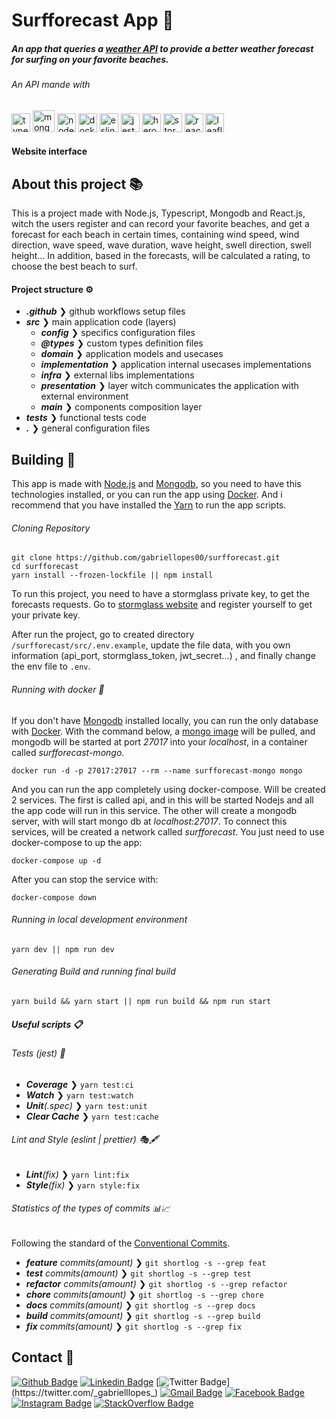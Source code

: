 # Surfforecast App 🌊

##### An app that queries a [weather API](https://stormglass.io/) to provide a better weather forecast for surfing on your favorite beaches.

###### An API mande with

<p>
  <img src="https://cdn.svgporn.com/logos/typescript-icon.svg" alt="typescript" width="30" height="30"/>
  <img src="https://img.icons8.com/color/452/mongodb.png" alt="mongodb" width="35" height="35"/>
  <img src="https://cdn.svgporn.com/logos/nodejs-icon.svg" alt="nodejs" width="30" height="30"/>
  <img src="https://cdn.svgporn.com/logos/docker-icon.svg" alt="docker" width="30" height="30"/>
  <img src="https://cdn.svgporn.com/logos/eslint.svg" alt="eslint" width="30" height="30"/>
  <img src="https://cdn.svgporn.com/logos/jest.svg" height="30" alt="jest">
  <img src="https://cdn.svgporn.com/logos/heroku-icon.svg" height="30" alt="heroku">
  <img src="https://stormglass.io/wp-content/uploads/2019/05/Stormglass-Circle-1400.svg" height="30" alt="storm-glass">
  <img src="https://cdn.svgporn.com/logos/react.svg" height="30" alt="react">
  <img src="https://cdn.svgporn.com/logos/leaflet.svg" height="30" alt="leaflet-maps">
</p>

#### Website interface

## About this project 📚

This is a project made with Node.js, Typescript, Mongodb and React.js, witch the users register and can record your favorite beaches, and get a forecast for each beach in certain times, containing wind speed, wind direction, wave speed, wave duration, wave height, swell direction, swell height... In addition, based in the forecasts, will be calculated a rating, to choose the best beach to surf.

#### Project structure ⚙

- _**.github**_ ❯ github workflows setup files
- _**src**_ ❯ main application code (layers)
  - _**config**_ ❯ specifics configuration files
  - _**@types**_ ❯ custom types definition files
  - _**domain**_ ❯ application models and usecases
  - _**implementation**_ ❯ application internal usecases implementations
  - _**infra**_ ❯ external libs implementations
  - _**presentation**_ ❯ layer witch communicates the application with external environment
  - _**main**_ ❯ components composition layer
- _**tests**_ ❯ functional tests code
- _**.**_ ❯ general configuration files

## Building 🔧

This app is made with [Node.js](https://nodejs.org) and [Mongodb](https://www.mongodb.com/), so you need to have this technologies installed, or you can run the app using [Docker](https://www.docker.com/). And i recommend that you have installed the [Yarn](https://yarnpkg.com/getting-started/install) to run the app scripts.

###### Cloning Repository

```cloning
git clone https://github.com/gabriellopes00/surfforecast.git
cd surfforecast
yarn install --frozen-lockfile || npm install
```

To run this project, you need to have a stormglass private key, to get the forecasts requests. Go to [stormglass website](https://stormglass.io/) and register yourself to get your private key.

After run the project, go to created directory `/surfforecast/src/.env.example`, update the file data, with you own information (api_port, stormglass_token, jwt_secret...) , and finally change the env file to `.env`.

###### Running with docker 🐳

If you don't have [Mongodb](https://www.mongodb.com/) installed locally, you can run the only database with [Docker](https://www.docker.com/). With the command below, a [mongo image](https://hub.docker.com/_/mongo) will be pulled, and mongodb will be started at port _27017_ into your _localhost_, in a container called _surfforecast-mongo_.

```docker
docker run -d -p 27017:27017 --rm --name surfforecast-mongo mongo
```

And you can run the app completely using docker-compose. Will be created 2 services. The first is called api, and in this will be started Nodejs and all the app code will run in this service. The other will create a mongodb server, with will start mongo db at _localhost:27017_. To connect this services, will be created a network called _surfforecast_. You just need to use docker-compose to up the app:

```docker-compose-up
docker-compose up -d
```

After you can stop the service with:

```docker-compose-down
docker-compose down
```

###### Running in local development environment

```development
yarn dev || npm run dev
```

###### Generating Build and running final build

```build
yarn build && yarn start || npm run build && npm run start
```

##### Useful scripts 📋

###### Tests (jest) 🧪

- _**Coverage**_ ❯ `yarn test:ci`
- _**Watch**_ ❯ `yarn test:watch`
- _**Unit**(.spec)_ ❯ `yarn test:unit`
- _**Clear Cache**_ ❯ `yarn test:cache`

###### Lint and Style (eslint | prettier) 🎭🖋

- _**Lint**(fix)_ ❯ `yarn lint:fix`
- _**Style**(fix)_ ❯ `yarn style:fix`

###### Statistics of the types of commits 📊📈

Following the standard of the [Conventional Commits](https://www.conventionalcommits.org/).

- _**feature** commits(amount)_ ❯ `git shortlog -s --grep feat`
- _**test** commits(amount)_ ❯ `git shortlog -s --grep test`
- _**refactor** commits(amount)_ ❯ `git shortlog -s --grep refactor`
- _**chore** commits(amount)_ ❯ `git shortlog -s --grep chore`
- _**docs** commits(amount)_ ❯ `git shortlog -s --grep docs`
- _**build** commits(amount)_ ❯ `git shortlog -s --grep build`
- _**fix** commits(amount)_ ❯ `git shortlog -s --grep fix`

## Contact 📱

[![Github Badge](https://img.shields.io/badge/-Github-000?style=flat-square&logo=Github&logoColor=white&link=https://github.com/gabriellopes00)](https://github.com/gabriellopes00)
[![Linkedin Badge](https://img.shields.io/badge/-LinkedIn-blue?style=flat-square&logo=Linkedin&logoColor=white&link=https://www.linkedin.com/in/gabriel-lopes-6625631b0/)](https://www.linkedin.com/in/gabriel-lopes-6625631b0/)
[![Twitter Badge](https://img.shields.io/badge/-Twitter-1ca0f1?style=flat-square&labelColor=1ca0f1&logo=twitter&logoColor=white&link=https://twitter.com/_gabrielllopes_)](https://twitter.com/_gabrielllopes_)
[![Gmail Badge](https://img.shields.io/badge/-Gmail-D14836?&style=flat-square&logo=Gmail&logoColor=white&link=mailto:gabrielluislopes00@gmail.com)](mailto:gabrielluislopes00@gmail.com)
[![Facebook Badge](https://img.shields.io/badge/facebook-%231877F2.svg?&style=flat-square&logo=facebook&logoColor=white)](https://www.facebook.com/profile.php?id=100034920821684)
[![Instagram Badge](https://img.shields.io/badge/instagram-%23E4405F.svg?&style=flat-square&logo=instagram&logoColor=white)](https://www.instagram.com/_.gabriellopes/?hl=pt-br)
[![StackOverflow Badge](https://img.shields.io/badge/stack%20overflow-FE7A16?logo=stack-overflow&logoColor=white&style=flat-square)](https://stackoverflow.com/users/14099025/gabriel-lopes?tab=profile)
